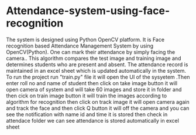# Attendance-system-using-face-recognition
The system is designed using Python OpenCV platform. It is  Face recognition based Attendance Management System by using OpenCV(Python). One can mark their attendance by simply facing the camera.. This algorithm compares the test image and training image and determines students who are present and absent. The attendance record is maintained in an excel sheet which is updated automatically in the system.
To run the project run "train.py" file it will open the UI of the sysyetem .Then enter roll no and name of student then click on take image button it will open camera of system and will take 60 images and store it in folder and then cick on train image button it will train the images according to algorithm for recognition then click on track image it will open camera again and track the face and then click Q button it will off the camera and you can see the notification with name id and time it is stored then check in attendace folder we can see attendance is stored automatically in excel sheet

